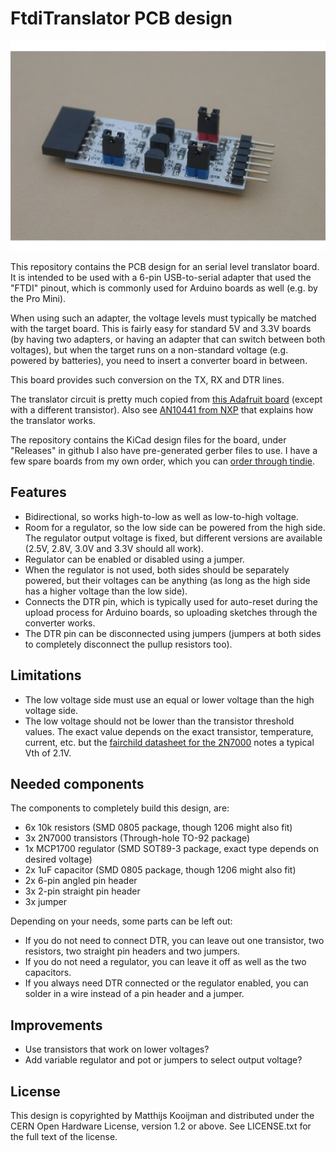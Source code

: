 FtdiTranslator PCB design
=========================
![AssembledBoard](Docs/Assembled.jpg)

This repository contains the PCB design for an serial level translator
board. It is intended to be used with a 6-pin USB-to-serial adapter that
used the "FTDI" pinout, which is commonly used for Arduino boards as
well (e.g. by the Pro Mini).

When using such an adapter, the voltage levels must typically be matched
with the target board. This is fairly easy for standard 5V and 3.3V
boards (by having two adapters, or having an adapter that can switch
between both voltages), but when the target runs on a non-standard
voltage (e.g. powered by batteries), you need to insert a converter
board in between.

This board provides such conversion on the TX, RX and DTR lines.

The translator circuit is pretty much copied from [this Adafruit
board][AdafruitBoard] (except with a different transistor). Also see
[AN10441 from NXP][AN10441] that explains how the translator works.

[AdafruitBoard]: https://www.adafruit.com/product/757
[AN10441]: https://www.nxp.com/docs/en/application-note/AN10441.pdf

The repository contains the KiCad design files for the board, under
"Releases" in github I also have pre-generated gerber files to use. I
have a few spare boards from my own order, which you can [order through
tindie][tindie].

[tindie]: https://www.tindie.com/products/12036/

Features
--------
 - Bidirectional, so works high-to-low as well as low-to-high voltage.
 - Room for a regulator, so the low side can be powered from the high
   side. The regulator output voltage is fixed, but different versions
   are available (2.5V, 2.8V, 3.0V and 3.3V should all work).
 - Regulator can be enabled or disabled using a jumper.
 - When the regulator is not used, both sides should be separately
   powered, but their voltages can be anything (as long as the high side
   has a higher voltage than the low side).
 - Connects the DTR pin, which is typically used for auto-reset during
   the upload process for Arduino boards, so uploading sketches through
   the converter works.
 - The DTR pin can be disconnected using jumpers (jumpers at both sides
   to completely disconnect the pullup resistors too).

Limitations
-----------
 - The low voltage side must use an equal or lower voltage than the high
   voltage side.
 - The low voltage should not be lower than the transistor threshold
   values. The exact value depends on the exact transistor, temperature,
   current, etc. but the [fairchild datasheet for the 2N7000][2N7000]
   notes a typical Vth of 2.1V.

[2N7000]: http://www.mouser.com/ds/2/149/2N7002-8405.pdf

Needed components
-----------------
The components to completely build this design, are:
 - 6x 10k resistors (SMD 0805 package, though 1206 might also fit)
 - 3x 2N7000 transistors (Through-hole TO-92 package)
 - 1x MCP1700 regulator (SMD SOT89-3 package, exact type depends on desired voltage)
 - 2x 1uF capacitor (SMD 0805 package, though 1206 might also fit)
 - 2x 6-pin angled pin header
 - 3x 2-pin straight pin header
 - 3x jumper

Depending on your needs, some parts can be left out:
 - If you do not need to connect DTR, you can leave out one transistor,
   two resistors, two straight pin headers and two jumpers.
 - If you do not need a regulator, you can leave it off as well as the
   two capacitors.
 - If you always need DTR connected or the regulator enabled, you can
   solder in a wire instead of a pin header and a jumper.

Improvements
------------
 - Use transistors that work on lower voltages?
 - Add variable regulator and pot or jumpers to select output voltage?

License
-------
This design is copyrighted by Matthijs Kooijman and distributed under
the CERN Open Hardware License, version 1.2 or above. See LICENSE.txt
for the full text of the license.
